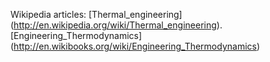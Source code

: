 Wikipedia articles: [Thermal_engineering] (http://en.wikipedia.org/wiki/Thermal_engineering). [Engineering_Thermodynamics] (http://en.wikibooks.org/wiki/Engineering_Thermodynamics)

